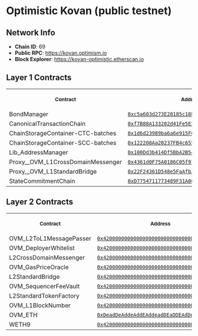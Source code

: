 # Optimistic Kovan (public testnet)
## Network Info
- **Chain ID**: 69
- **Public RPC**: https://kovan.optimism.io
- **Block Explorer**: https://kovan-optimistic.etherscan.io
## Layer 1 Contracts
<table>
<tr>
<th>
<img width="506px" height="0px" />
<p><small>Contract</small></p>
</th>
<th>
<img width="506px" height="0px" />
<p><small>Address</small></p>
</th>
</tr>
<tr>
<td>
BondManager
</td>
<td align="center">
<a href="https://kovan.etherscan.io/address/0xc5a603d273E28185c18Ba4d26A0024B2d2F42740">
<code>0xc5a603d273E28185c18Ba4d26A0024B2d2F42740</code>
</a>
</td>
</tr>
<tr>
<td>
CanonicalTransactionChain
</td>
<td align="center">
<a href="https://kovan.etherscan.io/address/0xf7B88A133202d41Fe5E2Ab22e6309a1A4D50AF74">
<code>0xf7B88A133202d41Fe5E2Ab22e6309a1A4D50AF74</code>
</a>
</td>
</tr>
<tr>
<td>
ChainStorageContainer-CTC-batches
</td>
<td align="center">
<a href="https://kovan.etherscan.io/address/0x1d6d23989ba6a6e915F0e35BBc574E914d4ed092">
<code>0x1d6d23989ba6a6e915F0e35BBc574E914d4ed092</code>
</a>
</td>
</tr>
<tr>
<td>
ChainStorageContainer-SCC-batches
</td>
<td align="center">
<a href="https://kovan.etherscan.io/address/0x122208Aa20237FB4c655a9eF02685F7255DF33E8">
<code>0x122208Aa20237FB4c655a9eF02685F7255DF33E8</code>
</a>
</td>
</tr>
<tr>
<td>
Lib_AddressManager
</td>
<td align="center">
<a href="https://kovan.etherscan.io/address/0x100Dd3b414Df5BbA2B542864fF94aF8024aFdf3a">
<code>0x100Dd3b414Df5BbA2B542864fF94aF8024aFdf3a</code>
</a>
</td>
</tr>
<tr>
<td>
Proxy__OVM_L1CrossDomainMessenger
</td>
<td align="center">
<a href="https://kovan.etherscan.io/address/0x4361d0F75A0186C05f971c566dC6bEa5957483fD">
<code>0x4361d0F75A0186C05f971c566dC6bEa5957483fD</code>
</a>
</td>
</tr>
<tr>
<td>
Proxy__OVM_L1StandardBridge
</td>
<td align="center">
<a href="https://kovan.etherscan.io/address/0x22F24361D548e5FaAfb36d1437839f080363982B">
<code>0x22F24361D548e5FaAfb36d1437839f080363982B</code>
</a>
</td>
</tr>
<tr>
<td>
StateCommitmentChain
</td>
<td align="center">
<a href="https://kovan.etherscan.io/address/0xD7754711773489F31A0602635f3F167826ce53C5">
<code>0xD7754711773489F31A0602635f3F167826ce53C5</code>
</a>
</td>
</tr>
</table>

## Layer 2 Contracts
<table>
<tr>
<th>
<img width="506px" height="0px" />
<p><small>Contract</small></p>
</th>
<th>
<img width="506px" height="0px" />
<p><small>Address</small></p>
</th>
</tr>
<tr>
<td>
OVM_L2ToL1MessagePasser
</td>
<td align="center">
<a href="https://kovan-optimistic.etherscan.io/address/0x4200000000000000000000000000000000000000">
<code>0x4200000000000000000000000000000000000000</code>
</a>
</td>
</tr>
<tr>
<td>
OVM_DeployerWhitelist
</td>
<td align="center">
<a href="https://kovan-optimistic.etherscan.io/address/0x4200000000000000000000000000000000000002">
<code>0x4200000000000000000000000000000000000002</code>
</a>
</td>
</tr>
<tr>
<td>
L2CrossDomainMessenger
</td>
<td align="center">
<a href="https://kovan-optimistic.etherscan.io/address/0x4200000000000000000000000000000000000007">
<code>0x4200000000000000000000000000000000000007</code>
</a>
</td>
</tr>
<tr>
<td>
OVM_GasPriceOracle
</td>
<td align="center">
<a href="https://kovan-optimistic.etherscan.io/address/0x420000000000000000000000000000000000000F">
<code>0x420000000000000000000000000000000000000F</code>
</a>
</td>
</tr>
<tr>
<td>
L2StandardBridge
</td>
<td align="center">
<a href="https://kovan-optimistic.etherscan.io/address/0x4200000000000000000000000000000000000010">
<code>0x4200000000000000000000000000000000000010</code>
</a>
</td>
</tr>
<tr>
<td>
OVM_SequencerFeeVault
</td>
<td align="center">
<a href="https://kovan-optimistic.etherscan.io/address/0x4200000000000000000000000000000000000011">
<code>0x4200000000000000000000000000000000000011</code>
</a>
</td>
</tr>
<tr>
<td>
L2StandardTokenFactory
</td>
<td align="center">
<a href="https://kovan-optimistic.etherscan.io/address/0x4200000000000000000000000000000000000012">
<code>0x4200000000000000000000000000000000000012</code>
</a>
</td>
</tr>
<tr>
<td>
OVM_L1BlockNumber
</td>
<td align="center">
<a href="https://kovan-optimistic.etherscan.io/address/0x4200000000000000000000000000000000000013">
<code>0x4200000000000000000000000000000000000013</code>
</a>
</td>
</tr>
<tr>
<td>
OVM_ETH
</td>
<td align="center">
<a href="https://kovan-optimistic.etherscan.io/address/0xDeadDeAddeAddEAddeadDEaDDEAdDeaDDeAD0000">
<code>0xDeadDeAddeAddEAddeadDEaDDEAdDeaDDeAD0000</code>
</a>
</td>
</tr>
<tr>
<td>
WETH9
</td>
<td align="center">
<a href="https://kovan-optimistic.etherscan.io/address/0x4200000000000000000000000000000000000006">
<code>0x4200000000000000000000000000000000000006</code>
</a>
</td>
</tr>
</table>


